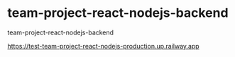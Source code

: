 # team-project-react-nodejs-backend

team-project-react-nodejs-backend

https://test-team-project-react-nodejs-production.up.railway.app
